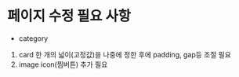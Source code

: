


# 페이지 수정 필요 사항
- category
1. card 한 개의 넓이(고정값)을 나중에 정한 후에 padding, gap등 조절 필요
2. image icon(찜버튼) 추가 필요